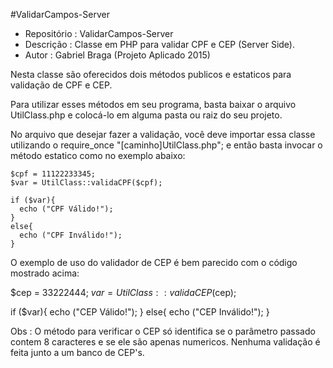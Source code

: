 #ValidarCampos-Server

 * Repositório : ValidarCampos-Server
 * Descrição : Classe em PHP para validar CPF e CEP (Server Side).
 * Autor : Gabriel Braga (Projeto Aplicado 2015)


Nesta classe são oferecidos dois métodos publicos e estaticos para validação de CPF e CEP.

Para utilizar esses métodos em seu programa, basta baixar o arquivo UtilClass.php e colocá-lo em alguma pasta ou raiz do seu projeto.

No arquivo que desejar fazer a validação, você deve importar essa classe utilizando o require_once "[caminho]UtilClass.php";
e então basta invocar o método estatico como no exemplo abaixo:

```
$cpf = 11122233345;
$var = UtilClass::validaCPF($cpf);

if ($var){
  echo ("CPF Válido!");
}
else{
  echo ("CPF Inválido!");
}
```
O exemplo de uso do validador de CEP é bem parecido com o código mostrado acima:

$cep = 33222444;
$var = UtilClass::validaCEP($cep);

if ($var){
  echo ("CEP Válido!");
}
else{
  echo ("CEP Inválido!");
}

Obs : O método para verificar o CEP só identifica se o parâmetro passado contem 8 caracteres e se ele são apenas numericos.
Nenhuma validação é feita junto a um banco de CEP's.
